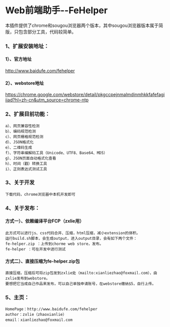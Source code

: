 Web前端助手--FeHelper
=============================

本插件提供了chrome和sougou浏览器两个版本，其中sougou浏览器版本属于简版，只包含部分工具，代码较简单。


### 1、扩展安装地址：
#### 1）、官方地址
http://www.baidufe.com/fehelper

#### 2）、webstore地址
https://chrome.google.com/webstore/detail/pkgccpejnmalmdinmhkkfafefagiiiad?hl=zh-cn&utm_source=chrome-ntp

### 2、扩展目前功能：
    a）、网页兼容性检测
    b）、编码规范检测
    c）、网页栅格规范检测
    d）、JSON格式化
    e）、二维码生成
    f）、字符串编解码工具（Unicode、UTF8、Base64、MD5）
    g）、JSON页面自动格式化查看
    h）、时间（戳）转换工具
    i）、正则表达式测试工具

### 3、关于开发
    下载代码，chrome浏览器中本机开发即可

### 4、关于发布：
#### 方式一）、依赖编译平台FCP（zxlie用）

    此方式可以进行js、css代码合并、压缩，html压缩，减小extension的体积。
    运行build.sh脚本，会生成output，进入output目录，会有如下两个文件：
    fe-helper.zip ：上传到chorme web store，发布。
    fe-helper ：可在开发中进行测试

#### 方式二）、直接压缩为fe-helper.zip包

    直接压缩，压缩后可将zip包发到zxlie处（mailto:xianliezhao@foxmail.com），由zxlie发布到webstore。
    要想把它当成自己作品来发布，可以自己单独申请账号，在webstore缴纳$5，自行上传。

### 5、主页：
    HomePage：http://www.baidufe.com/fehelper 
    author：zxlie（zhaoxianlie）
    email：xianliezhao@foxmail.com
